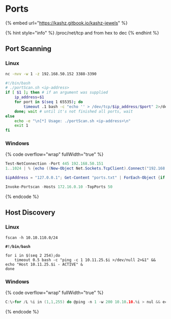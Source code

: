 # Ports

{% embed url="https://kashz.gitbook.io/kashz-jewels" %}

{% hint style="info" %}
/proc/net/tcp and from hex to dec
{% endhint %}

## Port Scanning

### Linux

```bash
nc -nvv -w 1 -z 192.168.50.152 3388-3390

#!/bin/bash
# ./portScan.sh <ip-address>
if [ $1 ]; then # if an argument was supplied
	ip_address=$1
	for port in $(seq 1 65535); do
		timeout .1 bash -c "echo '' > /dev/tcp/$ip_address/$port" 2>/dev/null && echo "[*] Port $port - OPEN" & # & for multithreading
	done; wait # until it's not finished all ports, wait
else
	echo -e "\n[*] Usage: ./portScan.sh <ip-address>\n"
	exit 1
fi
```

### Windows

{% code overflow="wrap" fullWidth="true" %}
```powershell
Test-NetConnection -Port 445 192.168.50.151
1..1024 | % {echo ((New-Object Net.Sockets.TcpClient).Connect("192.168.0.10", $)) "TCP port $ is open"} 2>$null

$ipAddress = "127.0.0.1"; Get-Content "ports.txt" | ForEach-Object {if ((New-Object System.Net.Sockets.TcpClient).Connect($ipAddress, $_)) { "Port $_ is open." } else { "Port $_ is closed." }}

Invoke-Portscan -Hosts 172.16.0.10 -TopPorts 50
```
{% endcode %}

## Host Discovery

### Linux

<pre class="language-bash" data-overflow="wrap" data-full-width="true"><code class="lang-bash">fscan -h 10.10.110.0/24
<strong>
</strong><strong>#!/bin/bash
</strong>
for i in $(seq 2 254);do
	timeout 0.5 bash -c "ping -c 1 10.11.25.$i >/dev/null 2>&#x26;1" &#x26;&#x26; echo "Host 10.11.25.$i - ACTIVE" &#x26;
done
</code></pre>

### Windows

{% code overflow="wrap" fullWidth="true" %}
```c
C:\>for /L %i in (1,1,255) do @ping -n 1 -w 200 10.10.10.%i > nul && echo 10.10.10.%i is up.
```
{% endcode %}
